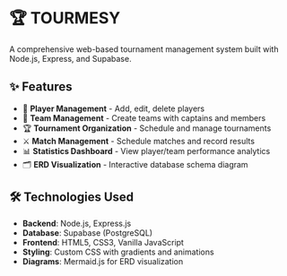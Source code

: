 # 🏆 TOURMESY

A comprehensive web-based tournament management system built with Node.js, Express, and Supabase.

## ✨ Features

- 👤 **Player Management** - Add, edit, delete players
- 👥 **Team Management** - Create teams with captains and members
- 🏆 **Tournament Organization** - Schedule and manage tournaments
- ⚔️ **Match Management** - Schedule matches and record results
- 📊 **Statistics Dashboard** - View player/team performance analytics
- 🗂️ **ERD Visualization** - Interactive database schema diagram

## 🛠️ Technologies Used

- **Backend**: Node.js, Express.js
- **Database**: Supabase (PostgreSQL)
- **Frontend**: HTML5, CSS3, Vanilla JavaScript
- **Styling**: Custom CSS with gradients and animations
- **Diagrams**: Mermaid.js for ERD visualization
